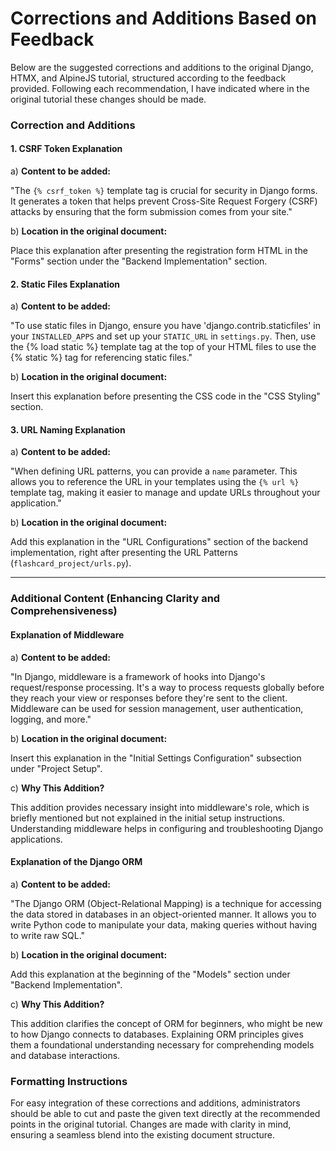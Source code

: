 # Corrections and Additions Based on Feedback

Below are the suggested corrections and additions to the original Django, HTMX, and AlpineJS tutorial, structured according to the feedback provided. Following each recommendation, I have indicated where in the original tutorial these changes should be made.

### Correction and Additions

#### 1. CSRF Token Explanation

a) **Content to be added:**

"The `{% csrf_token %}` template tag is crucial for security in Django forms. It generates a token that helps prevent Cross-Site Request Forgery (CSRF) attacks by ensuring that the form submission comes from your site."

b) **Location in the original document:**

Place this explanation after presenting the registration form HTML in the "Forms" section under the "Backend Implementation" section.

#### 2. Static Files Explanation

a) **Content to be added:**

"To use static files in Django, ensure you have 'django.contrib.staticfiles' in your `INSTALLED_APPS` and set up your `STATIC_URL` in `settings.py`. Then, use the {% load static %} template tag at the top of your HTML files to use the {% static %} tag for referencing static files."

b) **Location in the original document:**

Insert this explanation before presenting the CSS code in the "CSS Styling" section.

#### 3. URL Naming Explanation

a) **Content to be added:**

"When defining URL patterns, you can provide a `name` parameter. This allows you to reference the URL in your templates using the `{% url %}` template tag, making it easier to manage and update URLs throughout your application."

b) **Location in the original document:**

Add this explanation in the "URL Configurations" section of the backend implementation, right after presenting the URL Patterns (`flashcard_project/urls.py`).

---

### Additional Content (Enhancing Clarity and Comprehensiveness)

#### Explanation of Middleware

a) **Content to be added:**

"In Django, middleware is a framework of hooks into Django's request/response processing. It's a way to process requests globally before they reach your view or responses before they're sent to the client. Middleware can be used for session management, user authentication, logging, and more."

b) **Location in the original document:**

Insert this explanation in the "Initial Settings Configuration" subsection under "Project Setup".

c) **Why This Addition?**

This addition provides necessary insight into middleware's role, which is briefly mentioned but not explained in the initial setup instructions. Understanding middleware helps in configuring and troubleshooting Django applications.

#### Explanation of the Django ORM

a) **Content to be added:**

"The Django ORM (Object-Relational Mapping) is a technique for accessing the data stored in databases in an object-oriented manner. It allows you to write Python code to manipulate your data, making queries without having to write raw SQL."

b) **Location in the original document:**

Add this explanation at the beginning of the "Models" section under "Backend Implementation".

c) **Why This Addition?**

This addition clarifies the concept of ORM for beginners, who might be new to how Django connects to databases. Explaining ORM principles gives them a foundational understanding necessary for comprehending models and database interactions.

### Formatting Instructions

For easy integration of these corrections and additions, administrators should be able to cut and paste the given text directly at the recommended points in the original tutorial. Changes are made with clarity in mind, ensuring a seamless blend into the existing document structure.